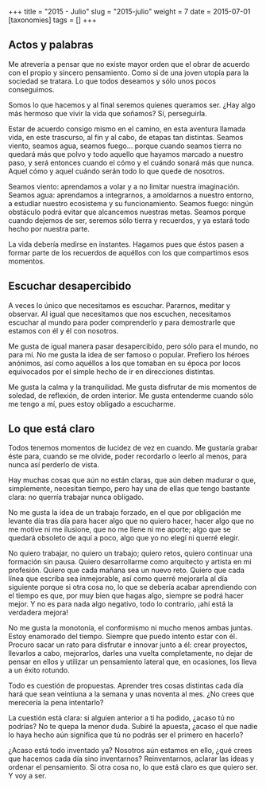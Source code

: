 +++
title = "2015 - Julio"
slug = "2015-julio"
weight = 7
date = 2015-07-01
[taxonomies]
tags = []
+++

## Actos y palabras

Me atrevería a pensar que no existe mayor orden que el obrar de acuerdo con el propio y sincero pensamiento. Como si de una joven utopía para la sociedad se tratara. Lo que todos deseamos y sólo unos pocos conseguimos.

Somos lo que hacemos y al final seremos quienes queramos ser. ¿Hay algo más hermoso que vivir la vida que soñamos? Sí, perseguirla.

Estar de acuerdo consigo mismo en el camino, en esta aventura llamada vida, en este trascurso, al fin y al cabo, de etapas tan distintas. Seamos viento, seamos agua, seamos fuego… porque cuando seamos tierra no quedará más que polvo y todo aquello que hayamos marcado a nuestro paso, y será entonces cuando el cómo y el cuándo sonará más que nunca. Aquel cómo y aquel cuándo serán todo lo que quede de nosotros.

Seamos viento: aprendamos a volar y a no limitar nuestra imaginación. Seamos agua: aprendamos a integrarnos, a amoldarnos a nuestro entorno, a estudiar nuestro ecosistema y su funcionamiento. Seamos fuego: ningún obstáculo podrá evitar que alcancemos nuestras metas. Seamos porque cuando dejemos de ser, seremos sólo tierra y recuerdos, y ya estará todo hecho por nuestra parte.

La vida debería medirse en instantes. Hagamos pues que éstos pasen a formar parte de los recuerdos de aquéllos con los que compartimos esos momentos.


## Escuchar desapercibido

A veces lo único que necesitamos es escuchar. Pararnos, meditar y observar. Al igual que necesitamos que nos escuchen, necesitamos escuchar al mundo para poder comprenderlo y para demostrarle que estamos con él y él con nosotros.

Me gusta de igual manera pasar desapercibido, pero sólo para el mundo, no para mí. No me gusta la idea de ser famoso o popular. Prefiero los héroes anónimos, así como aquéllos a los que tomaban en su época por locos equivocados por el simple hecho de ir en direcciones distintas.

Me gusta la calma y la tranquilidad. Me gusta disfrutar de mis momentos de soledad, de reflexión, de orden interior. Me gusta entenderme cuando sólo me tengo a mí, pues estoy obligado a escucharme.

## Lo que está claro

Todos tenemos momentos de lucidez de vez en cuando. Me gustaría grabar éste para, cuando se me olvide, poder recordarlo o leerlo al menos, para nunca así perderlo de vista.

Hay muchas cosas que aún no están claras, que aún deben madurar o que, simplemente, necesitan tiempo, pero hay una de ellas que tengo bastante clara: no querría trabajar nunca obligado.

No me gusta la idea de un trabajo forzado, en el que por obligación me levante día tras día para hacer algo que no quiero hacer, hacer algo que no me motive ni me ilusione, que no me llene ni me aporte; algo que se quedará obsoleto de aquí a poco, algo que yo no elegí ni querré elegir.

No quiero trabajar, no quiero un trabajo; quiero retos, quiero continuar una formación sin pausa. Quiero desarrollarme como arquitecto y artista en mi profesión. Quiero que cada mañana sea un nuevo reto. Quiero que cada línea que escriba sea inmejorable, así como querré mejorarla al día siguiente porque si otra cosa no, lo que se debería acabar aprendiendo con el tiempo es que, por muy bien que hagas algo, siempre se podrá hacer mejor. Y no es para nada algo negativo, todo lo contrario, ¡ahí está la verdadera mejora!

No me gusta la monotonía, el conformismo ni mucho menos ambas juntas. Estoy enamorado del tiempo. Siempre que puedo intento estar con él. Procuro sacar un rato para disfrutar e innovar junto a él: crear proyectos, llevarlos a cabo, mejorarlos, darles una vuelta completamente, no dejar de pensar en ellos y utilizar un pensamiento lateral que, en ocasiones, los lleva a un éxito rotundo.

Todo es cuestión de propuestas. Aprender tres cosas distintas cada día hará que sean veintiuna a la semana y unas noventa al mes. ¿No crees que merecería la pena intentarlo?

La cuestión está clara: si alguien anterior a ti ha podido, ¿acaso tú no podrías? No te quepa la menor duda. Subiré la apuesta, ¿acaso el que nadie lo haya hecho aún significa que tú no podrás ser el primero en hacerlo?

¿Acaso está todo inventado ya? Nosotros aún estamos en ello, ¿qué crees que hacemos cada día sino inventarnos? Reinventarnos, aclarar las ideas y ordenar el pensamiento. Si otra cosa no, lo que está claro es que quiero ser. Y voy a ser.
